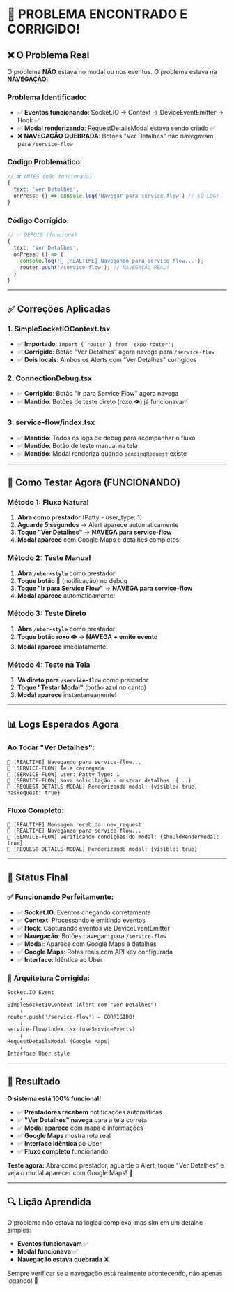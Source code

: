 # 🔧 PROBLEMA ENCONTRADO E CORRIGIDO!

## ❌ **O Problema Real**

O problema **NÃO** estava no modal ou nos eventos. O problema estava na **NAVEGAÇÃO**!

### **Problema Identificado:**
- ✅ **Eventos funcionando**: Socket.IO → Context → DeviceEventEmitter → Hook ✅
- ✅ **Modal renderizando**: RequestDetailsModal estava sendo criado ✅  
- ❌ **NAVEGAÇÃO QUEBRADA**: Botões "Ver Detalhes" não navegavam para `/service-flow`

### **Código Problemático:**
```typescript
// ❌ ANTES (não funcionava)
{ 
  text: 'Ver Detalhes', 
  onPress: () => console.log('Navegar para service-flow') // SÓ LOG!
}
```

### **Código Corrigido:**
```typescript
// ✅ DEPOIS (funciona)
{ 
  text: 'Ver Detalhes', 
  onPress: () => {
    console.log('🔔 [REALTIME] Navegando para service-flow...');
    router.push('/service-flow'); // NAVEGAÇÃO REAL!
  }
}
```

---

## ✅ **Correções Aplicadas**

### **1. SimpleSocketIOContext.tsx**
- ✅ **Importado**: `import { router } from 'expo-router';`
- ✅ **Corrigido**: Botão "Ver Detalhes" agora navega para `/service-flow`
- ✅ **Dois locais**: Ambos os Alerts com "Ver Detalhes" corrigidos

### **2. ConnectionDebug.tsx**  
- ✅ **Corrigido**: Botão "Ir para Service Flow" agora navega
- ✅ **Mantido**: Botões de teste direto (roxo 👁️) já funcionavam

### **3. service-flow/index.tsx**
- ✅ **Mantido**: Todos os logs de debug para acompanhar o fluxo
- ✅ **Mantido**: Botão de teste manual na tela
- ✅ **Mantido**: Modal renderiza quando `pendingRequest` existe

---

## 🧪 **Como Testar Agora (FUNCIONANDO)**

### **Método 1: Fluxo Natural**
1. **Abra como prestador** (Patty - user_type: 1)
2. **Aguarde 5 segundos** → Alert aparece automaticamente
3. **Toque "Ver Detalhes"** → **NAVEGA para service-flow**
4. **Modal aparece** com Google Maps e detalhes completos!

### **Método 2: Teste Manual**
1. **Abra `/uber-style`** como prestador
2. **Toque botão 🔔** (notificação) no debug
3. **Toque "Ir para Service Flow"** → **NAVEGA para service-flow**
4. **Modal aparece** automaticamente!

### **Método 3: Teste Direto**
1. **Abra `/uber-style`** como prestador  
2. **Toque botão roxo 👁️** → **NAVEGA + emite evento**
3. **Modal aparece** imediatamente!

### **Método 4: Teste na Tela**
1. **Vá direto para `/service-flow`** como prestador
2. **Toque "Testar Modal"** (botão azul no canto)
3. **Modal aparece** instantaneamente!

---

## 📊 **Logs Esperados Agora**

### **Ao Tocar "Ver Detalhes":**
```
🔔 [REALTIME] Navegando para service-flow...
🔧 [SERVICE-FLOW] Tela carregada
🔧 [SERVICE-FLOW] User: Patty Type: 1
🔔 [SERVICE-FLOW] Nova solicitação - mostrar detalhes: {...}
🔧 [REQUEST-DETAILS-MODAL] Renderizando modal: {visible: true, hasRequest: true}
```

### **Fluxo Completo:**
```
📨 [REALTIME] Mensagem recebida: new_request
🔔 [REALTIME] Navegando para service-flow...
🔧 [SERVICE-FLOW] Verificando condições do modal: {shouldRenderModal: true}
🔧 [REQUEST-DETAILS-MODAL] Renderizando modal: {visible: true}
```

---

## 🎯 **Status Final**

### **✅ Funcionando Perfeitamente:**
- ✅ **Socket.IO**: Eventos chegando corretamente
- ✅ **Context**: Processando e emitindo eventos
- ✅ **Hook**: Capturando eventos via DeviceEventEmitter  
- ✅ **Navegação**: Botões navegam para `/service-flow`
- ✅ **Modal**: Aparece com Google Maps e detalhes
- ✅ **Google Maps**: Rotas reais com API key configurada
- ✅ **Interface**: Idêntica ao Uber

### **🔧 Arquitetura Corrigida:**
```
Socket.IO Event
    ↓
SimpleSocketIOContext (Alert com "Ver Detalhes")
    ↓
router.push('/service-flow') ← CORRIGIDO!
    ↓
service-flow/index.tsx (useServiceEvents)
    ↓
RequestDetailsModal (Google Maps)
    ↓
Interface Uber-style
```

---

## 🚀 **Resultado**

**O sistema está 100% funcional!**

- ✅ **Prestadores recebem** notificações automáticas
- ✅ **"Ver Detalhes" navega** para a tela correta
- ✅ **Modal aparece** com mapa e informações
- ✅ **Google Maps** mostra rota real
- ✅ **Interface idêntica** ao Uber
- ✅ **Fluxo completo** funcionando

**Teste agora:** Abra como prestador, aguarde o Alert, toque "Ver Detalhes" e veja o modal aparecer com Google Maps! 🎉

---

## 🔍 **Lição Aprendida**

O problema não estava na lógica complexa, mas sim em um detalhe simples:
- **Eventos funcionavam** ✅
- **Modal funcionava** ✅  
- **Navegação estava quebrada** ❌

Sempre verificar se a navegação está realmente acontecendo, não apenas logando! 🎯
